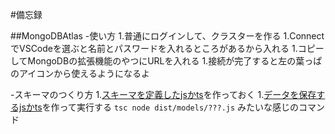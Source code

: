 #備忘録

##MongoDBAtlas
-使い方
1.普通にログインして、クラスターを作る
1.ConnectでVSCodeを選ぶと名前とパスワードを入れるところがあるから入れる
1.コピーしてMongoDBの拡張機能のやつにURLを入れる
1.接続が完了すると左の葉っぱのアイコンから使えるようになるよ

-スキーマのつくり方
1.[スキーマを定義したjsかts](/src/models/question.ts)を作っておく
1.[データを保存するjsかts](/src/models/makeModels.ts)を作って実行する
    ```
    tsc
    node dist/models/???.js
    ```
    みたいな感じのコマンド